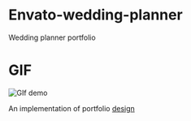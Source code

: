 # Envato-wedding-planner
Wedding planner portfolio

# GIF 
![GIf demo](https://media.giphy.com/media/Q2jjxV3OcJY76KCeWA/giphy.gif)

An implementation of portfolio [design](https://www.figma.com/file/ywGzAbIo0BdlFp6KY4zLS6/wedding-planner?node-id=0%3A1)